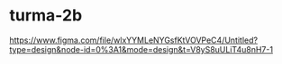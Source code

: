 # turma-2b
https://www.figma.com/file/wlxYYMLeNYGsfKtVOVPeC4/Untitled?type=design&node-id=0%3A1&mode=design&t=V8yS8uULiT4u8nH7-1
